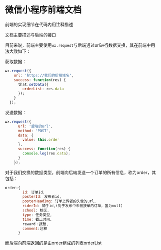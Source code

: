 # 微信小程序前端文档



前端的实现细节在代码内用注释描述



文档主要描述与后端的接口

目前来说，前端主要使用`wx.request`与后端通过url进行数据交换，其在前端中用法大致如下：

获取数据：

```js
wx.request({
    url: 'https://我们的后端域名',
    success: function(res) {
      that.setData({
        orderList: res.data
      });
    }
  });
```

发送数据：
```js
wx.request({
      url: '后端的url',
      method: 'POST',
      data: {
        value: this.order
      },
      success: function(res) {
        console.log(res.data);
      }
    });
```



对于我们交换的数据类型，前端向后端发送一个订单的所有信息，称为order，其包括：

```js
order:{
        id: 订单id,
        posterId: 发布者id,
        posterHeadImg: 订单上传者的头像的url,
        riderId: 骑手id,(对于发布中未被接单的订单，置为null)
        school: 校区,
        type: 任务类型,
        time: 截止时间，
        reward：报酬,
        comment:注释
      }
```

而后端向前端返回的是由order组成的列表orderList